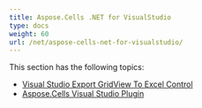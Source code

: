 ```yaml
---
title: Aspose.Cells .NET for VisualStudio
type: docs
weight: 60
url: /net/aspose-cells-net-for-visualstudio/
---
```


This section has the following topics:

- [Visual Studio Export GridView To Excel Control](/cells/net/visual-studio-export-gridview-to-excel-control/)
- [Aspose.Cells Visual Studio Plugin](/cells/net/aspose-cells-visual-studio-plugin/)
